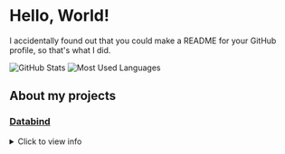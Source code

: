 # Hello, World!

I accidentally found out that you could make a README for your GitHub profile,
so that's what I did.

![GitHub Stats](https://github-readme-stats.vercel.app/api?username=MysteryBlokHed&theme=dracula)
![Most Used Languages](https://github-readme-stats.vercel.app/api/top-langs?username=MysteryBlokHed&theme=dracula&layout=compact)

## About my projects

### [Databind](https://github.com/MysteryBlokHed/databind)

<details>
  <summary>Click to view info</summary>
  I felt that Minecraft datapacks weren't very fun to make, and the format led
  to an unnecessary amount of files for related things. The whole "required to
  make a new file for every function" thing isn't something that I've seen in
  any other language, so I thought I'd try to fix that as well as add some other
  features that I thought would be useful.

I hadn't actually made a datapack before building this project, and it was
also my first time doing anything related to parsing text. I also definitely
made the first few releases far earlier than I should've, leading to some
buggy and/or incomplete releases. Despite that, after a bunch of bug fixes and
features, I think I've made something that datapack developers could find
useful.

</details>
